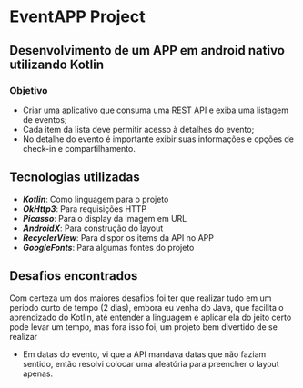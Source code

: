 # EventAPP Project

## Desenvolvimento de um APP em android nativo utilizando Kotlin
### Objetivo
- Criar uma aplicativo que consuma uma REST API e exiba uma listagem de eventos;
- Cada item da lista deve permitir acesso à detalhes do evento;
- No detalhe do evento é importante exibir suas informações e opções de check-in e compartilhamento.

## Tecnologias utilizadas
- **_Kotlin_**: Como linguagem para o projeto
- **_OkHttp3_**: Para requisições HTTP
- **_Picasso_**: Para o display da imagem em URL
- **_AndroidX_**: Para construção do layout
- **_RecyclerView_**: Para dispor os items da API no APP
- **_GoogleFonts_**: Para algumas fontes do projeto

## Desafios encontrados
Com certeza um dos maiores desafios foi ter que realizar tudo em um periodo curto de tempo (2 dias), embora eu venha do Java, que facilita o aprendizado do Kotlin, até entender a linguagem e aplicar ela do jeito certo pode levar um tempo, mas fora isso foi, um projeto bem divertido de se realizar

- Em datas do evento, vi que a API mandava datas que não faziam sentido, então resolvi colocar uma aleatória para preencher o layout apenas.
